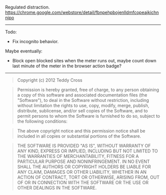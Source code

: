 Regulated distraction. https://chrome.google.com/webstore/detail/fbnpehpbojenlldmfcopeajkichnnjpo

---

Todo:

* Fix incognito behavior.

Maybe eventually:

* Block open blocked sites when the meter runs out, maybe count down last minute of the meter in the browser action badge?

---

>Copyright (c) 2012 Teddy Cross

>Permission is hereby granted, free of charge, to any person obtaining a copy of this software and associated documentation files (the "Software"), to deal in the Software without restriction, including without limitation the rights to use, copy, modify, merge, publish, distribute, sublicense, and/or sell copies of the Software, and to permit persons to whom the Software is furnished to do so, subject to the following conditions:

>The above copyright notice and this permission notice shall be included in all copies or substantial portions of the Software.

>THE SOFTWARE IS PROVIDED "AS IS", WITHOUT WARRANTY OF ANY KIND, EXPRESS OR IMPLIED, INCLUDING BUT NOT LIMITED TO THE WARRANTIES OF MERCHANTABILITY, FITNESS FOR A PARTICULAR PURPOSE AND NONINFRINGEMENT. IN NO EVENT SHALL THE AUTHORS OR COPYRIGHT HOLDERS BE LIABLE FOR ANY CLAIM, DAMAGES OR OTHER LIABILITY, WHETHER IN AN ACTION OF CONTRACT, TORT OR OTHERWISE, ARISING FROM, OUT OF OR IN CONNECTION WITH THE SOFTWARE OR THE USE OR OTHER DEALINGS IN THE SOFTWARE.